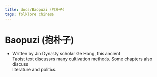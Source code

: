 ```yaml
---
title: docs/Baopuzi (抱朴子)
tags: folklore chinese
---
```


# Baopuzi (抱朴子)
- Written by Jin Dynasty scholar Ge Hong, this ancient  
	Taoist text discusses many cultivation methods. Some chapters also discuss  
	literature and politics.